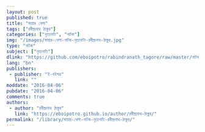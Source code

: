 ```yaml
---
layout: post
published: true
title: "মায়ার খেলা"
tags: ["রবীন্দ্রনাথ ঠাকুর"]
categories: ["নৃত্যনাট্য", "নাটক"]
img: "/images/মায়ার-খেলা-নাটক-নৃত্যনাট্য-রবীন্দ্রনাথ-ঠাকুর.jpg"
type: "নাটক"
subject: ["নৃত্যনাট্য"]
dlink: "https://github.com/eboipotro/rabindranath_tagore/raw/master/নাটক/মায়ার_খেলা.epub"
lang: "bn"
publishers: 
 - publisher: "ই-বইপত্র"
   link: ""
moddate: "2016-04-06"
pubdate: "2016-04-06"
comments: true
authors: 
 - author: "রবীন্দ্রনাথ ঠাকুর"
   link: "https://eboipotro.github.io/author/রবীন্দ্রনাথ-ঠাকুর/"
permalink: "/library/মায়ার-খেলা-নাটক-নৃত্যনাট্য-রবীন্দ্রনাথ-ঠাকুর/"
---
```

